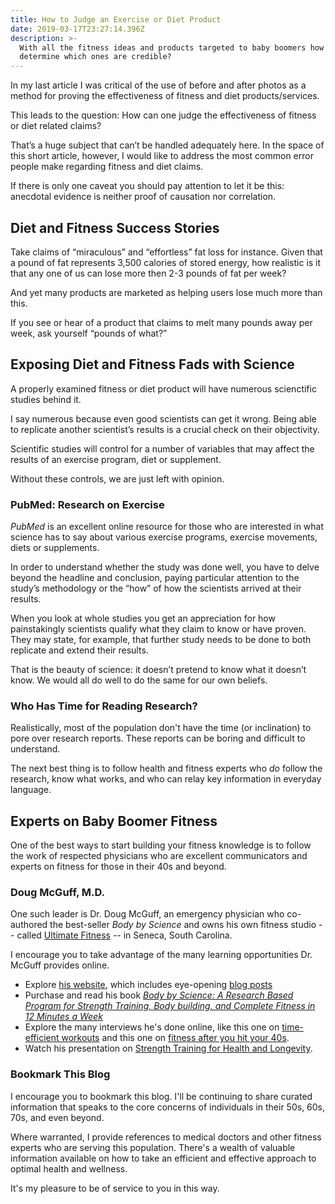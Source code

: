 ```yaml
---
title: How to Judge an Exercise or Diet Product
date: 2019-03-17T23:27:14.396Z
description: >-
  With all the fitness ideas and products targeted to baby boomers how do you
  determine which ones are credible?
---
```

In my last article I was  critical of the use of before and after photos as a method for proving the effectiveness of fitness and diet products/services. 

This leads to the question: How can one judge the effectiveness of fitness or diet related claims? 

That’s a huge subject that can’t be handled adequately here. In the space of this short article, however, I would like to address the most common error people make regarding fitness and diet claims. 

If there is only one caveat you should pay attention to let it be this: anecdotal evidence is neither proof of causation nor correlation.

## Diet and Fitness Success Stories

Take claims of “miraculous” and “effortless” fat loss for instance. Given that a pound of fat represents 3,500 calories of stored energy, how realistic is it that any one of us can lose more then 2-3 pounds of fat per week? 

And yet many products  are marketed as helping users lose much more than this.

If you see or hear of a product that claims to melt many pounds away per week, ask yourself “pounds of what?” 

## Exposing Diet and Fitness Fads with Science

A properly examined fitness or diet product will have numerous scienctific studies behind it.

I say numerous because even good scientists can get it wrong. Being able to replicate another scientist’s results is a crucial check on their objectivity.

Scientific studies will control for a number of variables that may affect the results of an exercise program, diet or supplement. 

Without these controls, we are just left with opinion. 

### PubMed: Research on Exercise

_PubMed_ is an excellent online resource for those who are interested in what science has to say about various exercise programs, exercise movements, diets or supplements. 

In order to understand whether the study was done well, you have to delve beyond the headline and conclusion, paying particular attention to the study’s methodology or the “how” of how the scientists arrived at their results.

When you look at whole studies you get an appreciation for how painstakingly scientists qualify what they claim to know or have proven. They may state, for example, that further study needs to be done to both replicate and extend their results. 

That is the beauty of science: it doesn’t pretend to know what it doesn’t know. We would all do well to do the same for our own beliefs.

### Who Has Time for Reading Research?

Realistically, most of the population don't have the time (or inclination) to pore over research reports. These reports can be boring and difficult to understand.

The next best thing is to follow health and fitness experts who _do_ follow the research,  know what works, and who can relay key information in everyday language. 

## Experts on Baby Boomer Fitness

One of the best ways to start building your fitness knowledge is to follow the work of respected physicians who are excellent communicators and experts on fitness for those in their 40s and beyond.

### Doug McGuff, M.D.

One such leader is Dr. Doug McGuff, an emergency physician who co-authored the best-seller _Body by Science_ and owns his own fitness studio -- called <a href="http://www.drmcguff.com/train/" target="blank">Ultimate Fitness</a> -- in Seneca, South Carolina. 

I encourage you to take advantage of the many learning opportunities Dr. McGuff provides online. 

* Explore <a href="http://www.drmcguff.com" target="blank">his website</a>, which includes eye-opening <a href="http://www.drmcguff.com/learn/" target="blank">blog posts</a>
* Purchase and read his book <a href="https://www.amazon.com/gp/product/0071597174" target="blank">_Body by Science: A Research Based Program for Strength Training, Body building, and Complete Fitness in 12 Minutes a Week_</a>
* Explore the many interviews he's done online, like this one on <a href="https://thequantifiedbody.net/ep-10-time-efficient-workouts-optimizing-workout-performance-doug-mcguff/" target="blank">time-efficient workouts</a> and this one on <a href="https://www.hituni.com/health-and-fitness/doug-mcguff-md-talks-fitness-hit-40s#.XI7h5hNKiRs" target="blank">fitness after you hit your 40s</a>.
* Watch his presentation on <a href="https://www.youtube.com/watch?v=jeFdYy815pQ&t=12s" target="blank">Strength Training for Health and Longevity</a>.

### Bookmark This Blog

I encourage you to bookmark this blog. I'll be continuing to share curated information that speaks to the core concerns of individuals in their 50s, 60s, 70s, and even beyond.

Where warranted, I provide references to medical doctors and other fitness experts who are serving this population. There's a wealth of valuable information available on how to take an efficient and effective approach to optimal health and wellness. 

It's my pleasure to be of service to you in this way.
